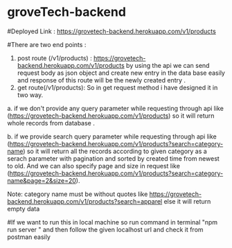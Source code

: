 # groveTech-backend
#Deployed Link : https://grovetech-backend.herokuapp.com/v1/products

#There are two end points : 
1. post route (/v1/products) : https://grovetech-backend.herokuapp.com/v1/products by using the api we can send request body as json object and create new entry in the data base easily  and response of this route will be the newly created entry .
2. get route(/v1/products): So in get request method i have designed it in two way. 

a. if we don't provide any query parameter while requesting through api like  (https://grovetech-backend.herokuapp.com/v1/products) so it will return whole records from database .

b. if we provide search query parameter while requesting through api like  (https://grovetech-backend.herokuapp.com/v1/products?search=category-name) so it will return all the records according to given category as a serach parameter with pagination and sorted by created time from newest to old. 
And we can also specify page and size in request like (https://grovetech-backend.herokuapp.com/v1/products?search=category-name&page=2&size=20).

Note: category name must be without quotes like https://grovetech-backend.herokuapp.com/v1/products?search=apparel else it will return empty data

#If we want to run this in local machine so run command in terminal  "npm run server " and then follow the given localhost url and check it from postman easily
